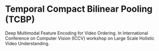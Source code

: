 # Temporal Compact Bilinear Pooling (TCBP)
Deep Multimodal Feature Encoding for Video Ordering. In International Conference on Computer Vision (ICCV) workshop on Large Scale Holistic Video Understanding. 
